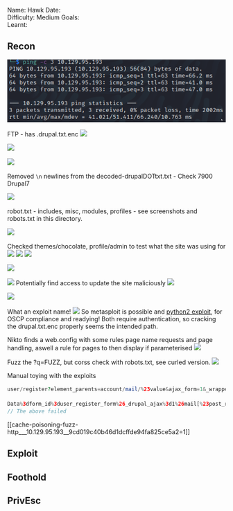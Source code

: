 
Name: Hawk
Date:  
Difficulty:  Medium
Goals:  
Learnt:

## Recon

![ping](Screenshots/ping.png)

FTP - has .drupal.txt.enc
![](ftpgrab.png)

![](ftp-drupal-txt-enc.png)

![](decode.png)

Removed `\n` newlines from the decoded-drupalDOTtxt.txt - Check 7900 Drupal7

![](charsbreakstdout.png)

robot.txt - includes, misc, modules, profiles - see screenshots and robots.txt in this directory.

![](testadminprofile.png)

Checked themes/chocolate, profile/admin to test what the site was using for 
![](cronDOTphp.png)
![](errorpagetestingtwo.png)
![](testadminprofile.png)


![](drupalversion.png)

![](leadstoupdatedotphp.png)
Potentially find access to update the site maliciously 
![](updatescript.png)

![](sqlitelighting.png)

What an exploit name!
![](drupalgeddon3.png)
So metasploit is possible and [python2 exploit](https://github.com/sl4cky/CVE-2018-7600/blob/master/Drupalgeddon2.py), for OSCP compliance and readying!
Both require authentication, so cracking the drupal.txt.enc properly seems the intended path.

Nikto finds a web.config with some rules page name requests and page handling, aswell a rule for pages to then display if parameterised
![](webDOTconfig.png)

Fuzz the ?q=FUZZ, but corss check with robots.txt, see curled version.
![](robots.txt.png)

Manual toying with the exploits
```php
user/register?element_parents=account/mail/%23value&ajax_form=1&_wrapper_format=drupal_ajax

Data%3dform_id%3duser_register_form%26_drupal_ajax%3d1%26mail[%23post_render][]%3dexec%26mail[%23type]%3dmarkup%26mail[%23markup]%3d<%3fphp+eval('cat+/etc/passwd')php>
// The above failed
```


[[cache-poisoning-fuzz-http___10.129.95.193__9cd019c40b46d1dcffde94fa825ce5a2=1]]


## Exploit



## Foothold

## PrivEsc

      

